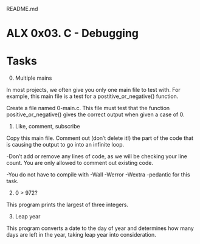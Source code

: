 README.md

# ALX 0x03. C - Debugging

# Tasks

0. Multiple mains

In most projects, we often give you only one main file to test with. For example, this main file is a test for a postitive_or_negative() function.

Create a file named 0-main.c. This file must test that the function positive_or_negative() gives the correct output when given a case of 0.

1. Like, comment, subscribe

Copy this main file. Comment out (don’t delete it!) the part of the code that is causing the output to go into an infinite loop.

-Don’t add or remove any lines of code, as we will be checking your line count. You are only allowed to comment out existing code.

-You do not have to compile with -Wall -Werror -Wextra -pedantic for this task.

2. 0 > 972?

This program prints the largest of three integers.

3. Leap year

This program converts a date to the day of year and determines how many days are left in the year, taking leap year into consideration.
